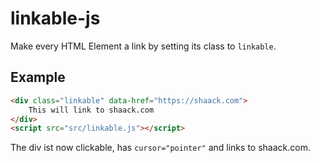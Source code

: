 # linkable-js

Make every HTML Element a link by setting its class to `linkable`.

## Example

```html
<div class="linkable" data-href="https://shaack.com">
    This will link to shaack.com
</div>
<script src="src/linkable.js"></script>
```
The div ist now clickable, has `cursor="pointer"` and links to
shaack.com.

  
